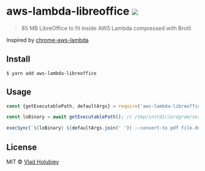 # aws-lambda-libreoffice ![](https://img.shields.io/badge/code_style-prettier-ff69b4.svg)

> 85 MB LibreOffice to fit inside AWS Lambda compressed with Brotli

Inspired by [chrome-aws-lambda](https://github.com/alixaxel/chrome-aws-lambda)

## Install

```
$ yarn add aws-lambda-libreoffice
```

## Usage

```js
const {getExecutablePath, defaultArgs} = require('aws-lambda-libreoffice');

const loBinary = await getExecutablePath(); // /tmp/instdir/program/soffice

execSync(`${loBinary} ${defaultArgs.join(' ')} --convert-to pdf file.docx --outdir /tmp`)
```

## License

MIT © [Vlad Holubiev](https://vladholubiev.com)
